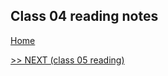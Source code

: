 ## Class 04 reading notes

[Home](https://wondwosentsige.github.io/code-201-reading-notes)


























[>> NEXT (class 05 reading)](https://wondwosentsige.github.io/code-201-reading-notes/class-05)



